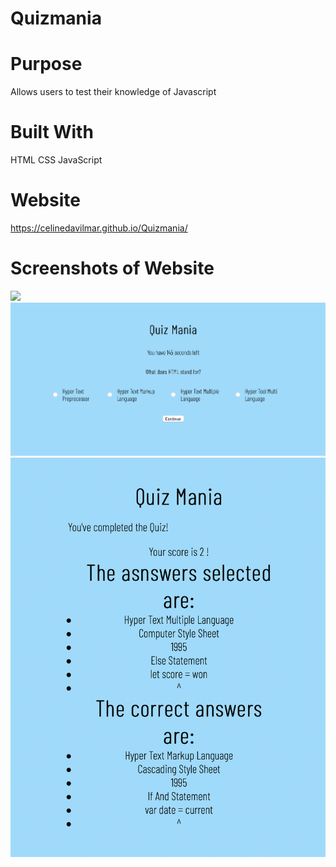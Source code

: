 # Quizmania

# Purpose
Allows users to test their knowledge of Javascript

# Built With
HTML CSS JavaScript

# Website
https://celinedavilmar.github.io/Quizmania/

# Screenshots of Website
<img src="./assets/ScreenCapture/StartScreen.png"/>
<img src="./assets/ScreenCapture/TestQuestion.png"/>
<img src="./assets/ScreenCapture/FinalScreen.png"/>
